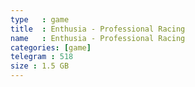 ```yaml
---
type   : game
title  : Enthusia - Professional Racing
name   : Enthusia - Professional Racing
categories: [game]
telegram : 518
size : 1.5 GB
---
```



